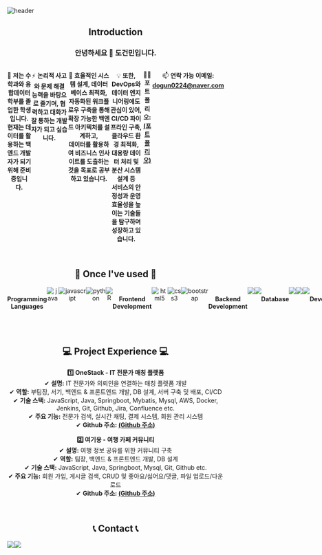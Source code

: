 ![header](https://capsule-render.vercel.app/api?type=waving&color=F15F5F&height=300&section=header&text=DGM's%20Github&fontSize=90&align=center)
<h2 align="center">Introduction</h2>
<h3 align="center">안녕하세요 👋 도건민입니다.</h3>
<div style="display:flex; flex-direction:row;" align="center">
    
🌱 **저는 수학과와 융합데이터학부를 졸업한 학생입니다. <br> 현재는 데이터를 활용하는 백엔드 개발자가 되기 위해 준비중입니다.**

⚡ **논리적 사고와 문제 해결 능력을 바탕으로 즐기며, 협력하고 대화가 잘 통하는 개발자가 되고 싶습니다.**

📣 **효율적인 시스템 설계, 데이터베이스 최적화, 자동화된 워크플로우 구축을 통해 확장 가능한 백엔드 아키텍처를 설계하고, <br>
데이터를 활용하여 비즈니스 인사이트를 도출하는 것을 목표로 공부하고 있습니다.**

💡 **또한, DevOps와 데이터 엔지니어링에도 관심이 있어, <br>
CI/CD 파이프라인 구축, 클라우드 환경 최적화, 대용량 데이터 처리 및 분산 시스템 설계 등 <br>
서비스의 안정성과 운영 효율성을 높이는 기술들을 탐구하며 성장하고 있습니다.**




👨‍💻 **포트폴리오: [(포트폴리오)](https://dgm0224.github.io/)**

📫 **연락 가능 이메일:  **dogun0224@naver.com****
</div>
<br>
<h2 align="center">🔨 Once I've used 🔨</h2>
<div style="display:flex; flex-direction:row;" align="center">
    <h4 align="center">Programming Languages</h4>
    <img alt="java" src="https://img.shields.io/badge/java-007396?style=flat-square&logo=java&logoColor=white">
    <img alt="javascript" src ="https://img.shields.io/badge/javascript-F7DF1E?style=flat-square&logo=javascript&logoColor=white"/>
    <img alt="python" src ="https://img.shields.io/badge/python-3776AB?style=flat-square&logo=python&logoColor=white"/>
    <img alt="R" src ="https://img.shields.io/badge/R-276DC3?style=flat-square&logo=R&logoColor=white"/>
    <h4 align="center">Frontend Development</h4>
    <img alt="html5" src ="https://img.shields.io/badge/html5-E34F26?style=flat-square&logo=html5&logoColor=white"/>
    <img alt="css3" src ="https://img.shields.io/badge/css3-1572B6?style=flat-square&logo=css3&logoColor=white"/>
    <img alt="bootstrap" src ="https://img.shields.io/badge/bootstrap-7952B3?style=flat-square&logo=bootstrap&logoColor=white"/>
    <h4 align="center">Backend Development</h4>    
    <img src="https://img.shields.io/badge/spring-6DB33F?style=flat-square&logo=spring&logoColor=white">
    <img src="https://img.shields.io/badge/Spring Boot-6DB33F?style=flat-square&logo=spring boot&logoColor=white">    
    <h4 align="center">Database</h4>
    <img src="https://img.shields.io/badge/mysql-4479A1?style=flat-square&logo=mysql&logoColor=white">
    <img src="https://img.shields.io/badge/oracle-F80000?style=flat-square&logo=oracle&logoColor=white">    
    <img src="https://img.shields.io/badge/mariadb-003545?style=flat-square&logo=mariadb&logoColor=white">
    <h4 align="center">Devops</h4>
    <img src="https://img.shields.io/badge/git-F05032?style=flat-square&logo=git&logoColor=white">
    <img src="https://img.shields.io/badge/github-181717?style=flat-square&logo=github&logoColor=white">
    <img src="https://img.shields.io/badge/Amazon AWS-232F3E?style=flat-square&logo=amazon aws&logoColor=white">
    <img src="https://img.shields.io/badge/Amazon EC2-FF9900?style=flat-square&logo=amazon ec2&logoColor=white">
    <img src="https://img.shields.io/badge/docker-2496ED?style=flat-square&logo=docker&logoColor=white">
    <img src="https://img.shields.io/badge/jenkins-D24939?style=flat-square&logo=jenkins&logoColor=white">
    <h4 align="center">Data</h4>
    <img src="https://img.shields.io/badge/tensorflow-FF6F00?style=flat-square&logo=tensorflow&logoColor=white">
    <img src="https://img.shields.io/badge/pytorch-EE4C2C?style=flat-square&logo=pytorch&logoColor=white">
    <img src="https://img.shields.io/badge/pandas-150458?style=flat-square&logo=pandas&logoColor=white">
    <img alt="seaborn" src="https://img.shields.io/badge/seaborn-007326?style=flat-square&logo=seaborn&logoColor=white">
    <img alt="scikitlearn" src="https://img.shields.io/badge/scikitlearn-F7931E?style=flat-square&logo=scikitlearn&logoColor=white">   
    <h4 align="center">Collaborative Tools</h4>
    <img src="https://img.shields.io/badge/jira-0052CC?style=flat-square&logo=jira&logoColor=white">
    <img src="https://img.shields.io/badge/confluence-172B4D?style=flat-square&logo=confluence&logoColor=white">
    <img src="https://img.shields.io/badge/notion-000000?style=flat-square&logo=notion&logoColor=white">
    <h4 align="center">Linux</h4>
    <img src="https://img.shields.io/badge/linux-FCC624?style=flat-square&logo=linux&logoColor=white"> 
    <h4 align="center">Software</h4>
    <img alt="matlab" src="https://img.shields.io/badge/matlab-517346?style=flat-square&logo=matlab&logoColor=white">
    <img src="https://img.shields.io/badge/postman-FF6C37?style=flat-square&logo=postman&logoColor=white">
   
</div>
<br>
<!-- <h2 align="center">🔥 Technologies I'm Currently Learning 🔥</h2>  
<p align="center"> 1 </p>
<p align="center"> 2 </p> --!>
<br>  
<h2 align="center">💻 Project Experience 💻</h2>  
<div align="center">
    
**1️⃣ OneStack - IT 전문가 매칭 플랫폼** <br>
✔ **설명:** IT 전문가와 의뢰인을 연결하는 매칭 플랫폼 개발  
✔ **역할:** 부팀장, 서기, 백엔드 & 프론트엔드 개발, DB 설계, 서버 구축 및 배포, CI/CD   
✔ **기술 스택:** JavaScript, Java, Springboot, Mybatis, Mysql, AWS, Docker, Jenkins, Git, Github, Jira, Confluence  etc. <br>
✔ **주요 기능:** 전문가 검색, 실시간 채팅, 결제 시스템, 회원 관리 시스템 <br>
✔ **Github 주소: [(Github 주소)](https://github.com/DGM0224/OneStack)**
    
</div>

<div align="center">
    
**2️⃣ 여기용 - 여행 카페 커뮤니티** <br>
✔ **설명:** 여행 정보 공유를 위한 커뮤니티 구축 <br>
✔ **역할:** 팀장, 백엔드 & 프론트엔드 개발, DB 설계 <br>
✔ **기술 스택:** JavaScript, Java, Springboot, Mysql, Git, Github  etc. <br>
✔ **주요 기능:** 회원 가입, 게시글 검색, CRUD 및 좋아요/싫어요/댓글, 파일 업로드/다운로드 <br>
✔ **Github 주소: [(Github 주소)]()**

</div>

<br>
<h2 align="center">📞 Contact 📞</h2>
<div style="display:flex; flex-direction:row;" align="center">
    <a href="https://www.instagram.com/dgm_224/">
        <img src="https://img.shields.io/badge/Instagram-E4405F?style=flat-square&logo=Instagram&logoColor=white"> 
    </a>
    <a href="mailto:dogun0224@naver.com">
        <img src="https://img.shields.io/badge/Gmail-EA4335?style=flat-square&logo=Gmail&logoColor=white"> 
    </a>
</div>
